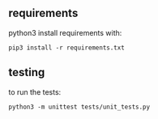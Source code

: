 ## requirements
python3
install requirements with: 
```
pip3 install -r requirements.txt
```

## testing
to run the tests:
```
python3 -m unittest tests/unit_tests.py
```